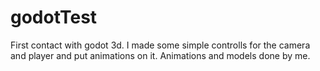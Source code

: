 # godotTest
First contact with godot 3d. I made some simple controlls for the camera and player and put animations on it.
Animations and models done by me.
